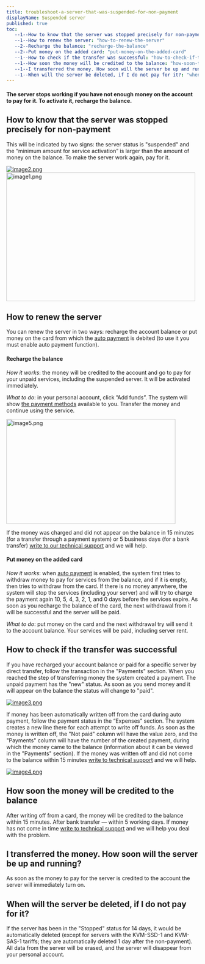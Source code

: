 ```yaml
---
title: troubleshoot-a-server-that-was-suspended-for-non-payment
displayName: Suspended server
published: true
toc:
   --1--How to know that the server was stopped precisely for non-payment: "how-to-know-that-the-server-was-stopped-precisely-for-non-payment"
   --1--How to renew the server: "how-to-renew-the-server"
   --2--Recharge the balance: "recharge-the-balance"
   --2--Put money on the added card: "put-money-on-the-added-card"
   --1--How to check if the transfer was successful: "how-to-check-if-the-transfer-was-successful"
   --1--How soon the money will be credited to the balance: "how-soon-the-money-will-be-credited-to-the-balance"
   --1--I transferred the money. How soon will the server be up and running?: "i-transferred-the-money-how-soon-will-the-server-be-up-and-running"
   --1--When will the server be deleted, if I do not pay for it?: "when-will-the-server-be-deleted-if-i-do-not-pay-for-it"
---
```

#### The server stops working if you have not enough money on the account to pay for it. To activate it, recharge the balance.


How to know that the server was stopped precisely for non-payment
-----------------------------------------------------------------

This will be indicated by two signs: the server status is "suspended" and the “minimum amount for service activation” is larger than the amount of money on the balance. To make the server work again, pay for it.

[<img src="https://support.gcore.com/hc/article_attachments/4402283483281/image2.png" alt="image2.png">](https://support.gcorelabs.com/hc/article_attachments/4402283483281/image2.png)[<img src="https://support.gcore.com/hc/article_attachments/4402283483537/image1.png" alt="image1.png" width="495" height="336">](https://support.gcorelabs.com/hc/article_attachments/4402283483537/image1.png)

How to renew the server
-----------------------

You can renew the server in two ways: recharge the account balance or put money on the card from which the [auto payment](https://support.gcorelabs.com/hc/en-us/articles/360006694517) is debited (to use it you must enable auto payment function).

#### **Recharge the balance**

_How it works_: the money will be credited to the account and go to pay for your unpaid services, including the suspended server. It will be activated immediately. 

_What to do_: in your personal account, click ”Add funds”. The system will show [the payment methods](https://support.gcorelabs.com/hc/en-us/articles/115003758909) available to you. Transfer the money and continue using the service.

[<img src="https://support.gcore.com/hc/article_attachments/4402278849681/image5.png" alt="image5.png" width="443" height="274">](https://support.gcorelabs.com/hc/article_attachments/4402278849681/image5.png)

If the money was charged and did not appear on the balance in 15 minutes (for a transfer through a payment system) or 5 business days (for a bank transfer) [write to our technical support](https://support.gcorelabs.com/hc/en-us/articles/115003753885) and we will help.

#### **Put money on the added card**

_How it works_: when [auto payment](https://support.gcorelabs.com/hc/en-us/articles/360006694517) is enabled, the system first tries to withdraw money to pay for services from the balance, and if it is empty, then tries to withdraw from the card. If there is no money anywhere, the system will stop the services (including your server) and will try to charge the payment again 10, 5, 4, 3, 2, 1, and 0 days before the services expire. As soon as you recharge the balance of the card, the next withdrawal from it will be successful and the server will be paid.

_What to do_: put money on the card and the next withdrawal try will send it to the account balance. Your services will be paid, including server rent.

How to check if the transfer was successful
-------------------------------------------

If you have recharged your account balance or paid for a specific server by direct transfer, follow the transaction in the "Payments" section. When you reached the step of transferring money the system created a payment. The unpaid payment has the "new" status. As soon as you send money and it will appear on the balance the status will change to "paid".

[<img src="https://support.gcore.com/hc/article_attachments/4402278847889/image3.png" alt="image3.png">](https://support.gcorelabs.com/hc/article_attachments/4402278847889/image3.png)

If money has been automatically written off from the card during auto payment, follow the payment status in the “Expenses” section. The system creates a new line there for each attempt to write off funds. As soon as the money is written off, the "Not paid" column will have the value zero, and the "Payments" column will have the number of the created payment, during which the money came to the balance (information about it can be viewed in the "Payments" section). If the money was written off and did not come to the balance within 15 minutes [write to technical support](https://support.gcorelabs.com/hc/en-us/articles/115003753885) and we will help.

[<img src="https://support.gcore.com/hc/article_attachments/4402283483921/image4.png" alt="image4.png">](https://support.gcorelabs.com/hc/article_attachments/4402283483921/image4.png)

How soon the money will be credited to the balance
--------------------------------------------------

After writing off from a card, the money will be credited to the balance within 15 minutes. After bank transfer — within 5 working days. If money has not come in time [write to technical support](https://support.gcorelabs.com/hc/en-us/articles/115003753885) and we will help you deal with the problem.

I transferred the money. How soon will the server be up and running?
--------------------------------------------------------------------

As soon as the money to pay for the server is credited to the account the server will immediately turn on.

When will the server be deleted, if I do not pay for it?
--------------------------------------------------------

If the server has been in the "Stopped" status for 14 days, it would be automatically deleted (except for servers with the KVM-SSD-1 and KVM-SAS-1 tariffs; they are automatically deleted 1 day after the non-payment). All data from the server will be erased, and the server will disappear from your personal account.

